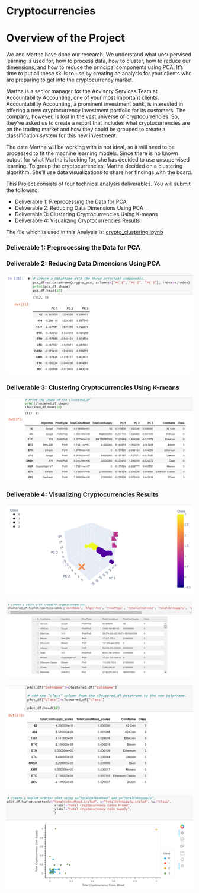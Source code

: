 # Cryptocurrencies

# Overview of the Project

We and Martha have done our research. We understand what unsupervised learning is used for, how to process data, how to cluster, how to reduce our dimensions, and how to reduce the principal components using PCA. It’s time to put all these skills to use by creating an analysis for your clients who are preparing to get into the cryptocurrency market.

Martha is a senior manager for the Advisory Services Team at Accountability Accounting, one of your most important clients. Accountability Accounting, a prominent investment bank, is interested in offering a new cryptocurrency investment portfolio for its customers. The company, however, is lost in the vast universe of cryptocurrencies. So, they’ve asked us to create a report that includes what cryptocurrencies are on the trading market and how they could be grouped to create a classification system for this new investment.

The data Martha will be working with is not ideal, so it will need to be processed to fit the machine learning models. Since there is no known output for what Martha is looking for, she has decided to use unsupervised learning. To group the cryptocurrencies, Martha decided on a clustering algorithm. She’ll use data visualizations to share her findings with the board.

This Project consists of four technical analysis deliverables. You will submit the following:

 - Deliverable 1: Preprocessing the Data for PCA
 - Deliverable 2: Reducing Data Dimensions Using PCA
 - Deliverable 3: Clustering Cryptocurrencies Using K-means
 - Deliverable 4: Visualizing Cryptocurrencies Results
 
 The file which is used in this Analysis is:  [crypto_clustering.ipynb](https://github.com/urvish7/Cryptocurrencies/blob/main/crypto_clustering.ipynb)
 
 ### Deliverable 1: Preprocessing the Data for PCA
 

 ### Deliverable 2: Reducing Data Dimensions Using PCA
 
 ![](https://github.com/urvish7/Cryptocurrencies/blob/main/Resources/ScreenShots/PrincipalComponents.png)
 
 ### Deliverable 3: Clustering Cryptocurrencies Using K-means
 
 ![](https://github.com/urvish7/Cryptocurrencies/blob/main/Resources/ScreenShots/K-means.png)
 
 ### Deliverable 4: Visualizing Cryptocurrencies Results
 
 ![](https://github.com/urvish7/Cryptocurrencies/blob/main/Resources/ScreenShots/3D_Scattter.png)
 
 ![](https://github.com/urvish7/Cryptocurrencies/blob/main/Resources/ScreenShots/tradeableCrypto.png)
 
 ![](https://github.com/urvish7/Cryptocurrencies/blob/main/Resources/ScreenShots/ClusterDataframe.png)
 
 ![](https://github.com/urvish7/Cryptocurrencies/blob/main/Resources/ScreenShots/hvplot_scatter.png)
 



